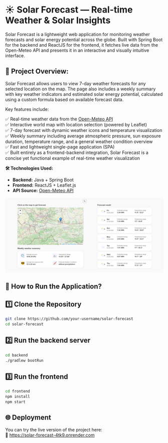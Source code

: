 # ☀️ Solar Forecast — Real-time Weather & Solar Insights

Solar Forecast is a lightweight web application for monitoring weather forecasts and solar energy potential across the globe. Built with Spring Boot for the backend and ReactJS for the frontend, it fetches live data from the Open-Meteo API and presents it in an interactive and visually intuitive interface.

## 📌 Project Overview:
Solar Forecast allows users to view 7-day weather forecasts for any selected location on the map. The page also includes a weekly summary with key weather indicators and estimated solar energy potential, calculated using a custom formula based on available forecast data.

Key features include:

✅ Real-time weather data from the [Open-Meteo API](https://open-meteo.com/)  
✅ Interactive world map with location selection (powered by Leaflet)  
✅ 7-day forecast with dynamic weather icons and temperature visualization  
✅ Weekly summary including average atmospheric pressure, sun exposure duration, temperature range, and a general weather condition overview  
✅ Fast and lightweight single-page application (SPA)  
✅ Built entirely as a frontend-backend integration, Solar Forecast is a concise yet functional example of real-time weather visualization  

**🛠️ Technologies Used:**

- **Backend:** Java + Spring Boot
- **Frontend:** ReactJS + Leaflet.js
- **API Source:** [Open-Meteo API](https://open-meteo.com/)

![baner](baner.png)

## 🚀 How to Run the Application?

## 1️⃣ Clone the Repository
```bash
git clone https://github.com/your-username/solar-forecast  
cd solar-forecast
```

## 2️⃣ Run the backend server
```bash
cd backend
./gradlew bootRun
```

## 3️⃣ Run the frontend
```bash
cd frontend
npm install
npm start
```

## 🌐 Deployment
You can try the live version of the project here:  
🔗 https://solar-forecast-4tk9.onrender.com
